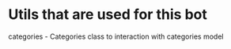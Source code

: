# Utils that are used for this bot

categories - Categories class to interaction with categories model
